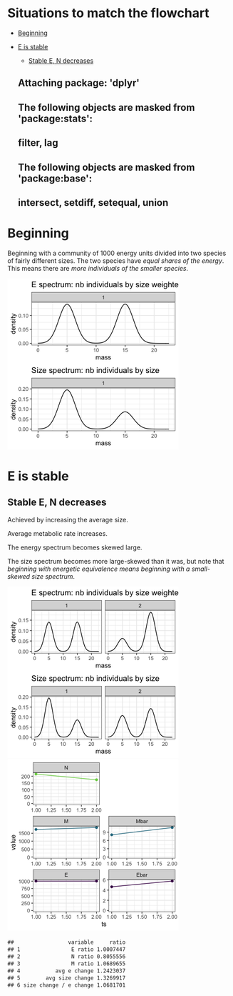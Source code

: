 Situations to match the flowchart
================

-   [Beginning](#beginning)
-   [E is stable](#e-is-stable)
    -   [Stable E, N decreases](#stable-e-n-decreases)

    ## 
    ## Attaching package: 'dplyr'

    ## The following objects are masked from 'package:stats':
    ## 
    ##     filter, lag

    ## The following objects are masked from 'package:base':
    ## 
    ##     intersect, setdiff, setequal, union

Beginning
=========

Beginning with a community of 1000 energy units divided into two species of fairly different sizes. The two species have *equal shares of the energy*. This means there are *more individuals of the smaller species*.

![](m_intuition_files/figure-markdown_github/toy%20setup-1.png)

E is stable
===========

Stable E, N decreases
---------------------

Achieved by increasing the average size.

Average metabolic rate increases.

The energy spectrum becomes skewed large.

The size spectrum becomes more large-skewed than it was, but note that *beginning with energetic equivalence means beginning with a small-skewed size spectrum*.

![](m_intuition_files/figure-markdown_github/E%20stable%20N%20decrease-1.png)![](m_intuition_files/figure-markdown_github/E%20stable%20N%20decrease-2.png)

    ##                 variable     ratio
    ## 1                E ratio 1.0007447
    ## 2                N ratio 0.8055556
    ## 3                M ratio 1.0689655
    ## 4           avg e change 1.2423037
    ## 5        avg size change 1.3269917
    ## 6 size change / e change 1.0681701

<!-- ## E is stable, N increases -->
<!-- Achieved by decreasing the average size. -->
<!-- Average metabolic rate decreases. -->
<!-- The size spectrum in individuals becomes more concentrated at small sizes, and the energy spectrum skews small.  -->
<!-- ```{r E stable N increase, fig.dim = c(4,4)} -->
<!-- N1 = ceiling((.75 * E)/E1) -->
<!-- N2 = ceiling((.25 * E)/E2) -->
<!-- scenario <-  bind_rows(individuals_t1, data.frame( -->
<!--   species = c(rep(1, times = N1), -->
<!--               rep(2, times = N2)), -->
<!--   energy = c(rep(E1, times = N1), -->
<!--              rep(E2, times = N2)), -->
<!--   mass =c(rep(M1, times = N1), -->
<!--           rep(M2, times = N2)), -->
<!--   ts = 2 -->
<!-- )) -->
<!-- plot_spectra(scenario) -->
<!-- plot_sv(scenario) -->
<!-- sv_ratios(scenario) -->
<!-- ``` -->
<!-- # E increases  -->
<!-- ## E increases and N increases proportionally -->
<!-- Here we have increased E by 1.5 by amplifying the original community without changing the underlying size structure. -->
<!-- ```{r E increase, N increase proportional, fig.dim = c(4,4)} -->
<!-- Eamp = E * 1.5 -->
<!-- N1 = ceiling((Eamp/2)/E1) -->
<!-- N2 = ceiling((Eamp/2)/E2) -->
<!-- scenario <-  bind_rows(individuals_t1, data.frame( -->
<!--   species = c(rep(1, times = N1), -->
<!--               rep(2, times = N2)), -->
<!--   energy = c(rep(E1, times = N1), -->
<!--              rep(E2, times = N2)), -->
<!--   mass =c(rep(M1, times = N1), -->
<!--           rep(M2, times = N2)), -->
<!--   ts = 2 -->
<!-- )) -->
<!-- plot_spectra(scenario) -->
<!-- plot_sv(scenario) -->
<!-- sv_ratios(scenario) -->
<!-- ``` -->
<!-- ## E increases, N increases but not as much as E -->
<!-- Gains went to large species more than to small species. -->
<!-- ```{r E increase, N increases less, fig.dim = c(4,4)} -->
<!-- N1 = ceiling((E/2)/E1) -->
<!-- N2 = ceiling((E/2)/E2) -->
<!-- N1 = ceiling(1.2 * N1) -->
<!-- N2 = ceiling(1.75 * N2) -->
<!-- scenario <-  bind_rows(individuals_t1, data.frame( -->
<!--   species = c(rep(1, times = N1), -->
<!--               rep(2, times = N2)), -->
<!--   energy = c(rep(E1, times = N1), -->
<!--              rep(E2, times = N2)), -->
<!--   mass =c(rep(M1, times = N1), -->
<!--           rep(M2, times = N2)), -->
<!--   ts = 2 -->
<!-- )) -->
<!-- plot_spectra(scenario) -->
<!-- plot_sv(scenario) -->
<!-- sv_ratios(scenario) -->
<!-- ``` -->
<!-- ## E increases, N increases more than E -->
<!-- Gains go disproportionately to small species. -->
<!-- ### Additional energy available only to small species -->
<!-- ```{r E increase for small, fig.dim = c(4,4)} -->
<!-- N1 = ceiling(((E/2) + (.2 * E))/E1) -->
<!-- N2 = ceiling((E/2)/E2) -->
<!-- scenario <-  bind_rows(individuals_t1, data.frame( -->
<!--   species = c(rep(1, times = N1), -->
<!--               rep(2, times = N2)), -->
<!--   energy = c(rep(E1, times = N1), -->
<!--              rep(E2, times = N2)), -->
<!--   mass =c(rep(M1, times = N1), -->
<!--           rep(M2, times = N2)), -->
<!--   ts = 2 -->
<!-- )) -->
<!-- plot_spectra(scenario) -->
<!-- plot_sv(scenario) -->
<!-- sv_ratios(scenario) -->
<!-- ``` -->
<!-- ### E increase available to all sizes -->
<!-- ```{r E increase for all, fig.dim = c(4,4)} -->
<!-- N1 = ceiling((E/2 + 500)/E1) -->
<!-- N2 = ceiling((E/2 + 500)/E2) -->
<!-- scenario <-  bind_rows(individuals_t1, data.frame( -->
<!--   species = c(rep(1, times = N1), -->
<!--               rep(2, times = N2)), -->
<!--   energy = c(rep(E1, times = N1), -->
<!--              rep(E2, times = N2)), -->
<!--   mass =c(rep(M1, times = N1), -->
<!--           rep(M2, times = N2)), -->
<!--   ts = 2 -->
<!-- )) -->
<!-- plot_spectra(scenario) -->
<!-- plot_sv(scenario) -->
<!-- sv_ratios(scenario) -->
<!-- ``` -->
<!-- ## E increases, N does not change -->
<!-- Achieved by reallocating small individuals to large individuals. -->
<!-- The spectra shift large. -->
<!-- Average energy use and size increase. -->
<!-- ```{r E increase, N stable, fig.dim = c(4,4)} -->
<!-- N1 = ceiling((E/2)/E1) -->
<!-- N2 = ceiling((E/2)/E2) -->
<!-- N2 = N2 + ceiling(.75 * N1) -->
<!-- N1 = ceiling(.25 * N1) -->
<!-- scenario <-  bind_rows(individuals_t1, data.frame( -->
<!--   species = c(rep(1, times = N1), -->
<!--               rep(2, times = N2)), -->
<!--   energy = c(rep(E1, times = N1), -->
<!--              rep(E2, times = N2)), -->
<!--   mass =c(rep(M1, times = N1), -->
<!--           rep(M2, times = N2)), -->
<!--   ts = 2 -->
<!-- )) -->
<!-- plot_spectra(scenario) -->
<!-- plot_sv(scenario) -->
<!-- sv_ratios(scenario) -->
<!-- ``` -->
<!-- ## E increases, N decreases -->
<!-- Small species decline, and large species increase. The greater the size difference the easier it is to get this pattern; if they're too close it might actually be impossible to get it very convincingly, because E scales at .75.  -->
<!-- ```{r E increase, N decreases, fig.dim = c(4,4)} -->
<!-- N1 = ceiling((E/2)/E1) -->
<!-- N2 = ceiling((E/2)/E2) -->
<!-- N2 = N2 + ceiling(.4 * N1) -->
<!-- N1 = ceiling(.5 * N1) -->
<!-- scenario <-  bind_rows(individuals_t1, data.frame( -->
<!--   species = c(rep(1, times = N1), -->
<!--               rep(2, times = N2)), -->
<!--   energy = c(rep(E1, times = N1), -->
<!--              rep(E2, times = N2)), -->
<!--   mass =c(rep(M1, times = N1), -->
<!--           rep(M2, times = N2)), -->
<!--   ts = 2 -->
<!-- )) -->
<!-- plot_spectra(scenario) -->
<!-- plot_sv(scenario) -->
<!-- sv_ratios(scenario) -->
<!-- ``` -->
<!-- # E decreases -->
<!-- ## E decreases and N increases proportionally -->
<!-- Resources decrease for all sizes, turning-down-the-volume on the whole community without changing the size structure. -->
<!-- ```{r E decreases, N proportionally, fig.dim = c(4,4)} -->
<!-- Edamp = .75 * E -->
<!-- N1 = ceiling((Edamp/2)/E1) -->
<!-- N2 = ceiling((Edamp/2)/E2) -->
<!-- scenario <-  bind_rows(individuals_t1, data.frame( -->
<!--   species = c(rep(1, times = N1), -->
<!--               rep(2, times = N2)), -->
<!--   energy = c(rep(E1, times = N1), -->
<!--              rep(E2, times = N2)), -->
<!--   mass =c(rep(M1, times = N1), -->
<!--           rep(M2, times = N2)), -->
<!--   ts = 2 -->
<!-- )) -->
<!-- plot_spectra(scenario) -->
<!-- plot_sv(scenario) -->
<!-- sv_ratios(scenario) -->
<!-- ``` -->
<!-- ## E decreases and N decreases more than E -->
<!-- Small species decline. Large species can increase (to a limit) or decline, but loss of energy to large species must be less than to small species.  -->
<!-- ```{r E decreases, N decreases more, fig.dim = c(4,4)} -->
<!-- N1 = ceiling(.75 * ((E/2)/E1)) -->
<!-- N2 = ceiling((E/2) / E2) -->
<!-- scenario <-  bind_rows(individuals_t1, data.frame( -->
<!--   species = c(rep(1, times = N1), -->
<!--               rep(2, times = N2)), -->
<!--   energy = c(rep(E1, times = N1), -->
<!--              rep(E2, times = N2)), -->
<!--   mass =c(rep(M1, times = N1), -->
<!--           rep(M2, times = N2)), -->
<!--   ts = 2 -->
<!-- )) -->
<!-- plot_spectra(scenario) -->
<!-- plot_sv(scenario) -->
<!-- sv_ratios(scenario) -->
<!-- ``` -->
<!-- ## E decreases and N decreases less than E -->
<!-- Large species decline disproportionately. -->
<!-- ```{r E decreases, N decreases less, fig.dim = c(4,4)} -->
<!-- N1 = ceiling(((E/2)/E1)) -->
<!-- N2 = ceiling(.75 * ((E/2)/E2)) -->
<!-- scenario <-  bind_rows(individuals_t1, data.frame( -->
<!--   species = c(rep(1, times = N1), -->
<!--               rep(2, times = N2)), -->
<!--   energy = c(rep(E1, times = N1), -->
<!--              rep(E2, times = N2)), -->
<!--   mass =c(rep(M1, times = N1), -->
<!--           rep(M2, times = N2)), -->
<!--   ts = 2 -->
<!-- )) -->
<!-- plot_spectra(scenario) -->
<!-- plot_sv(scenario) -->
<!-- sv_ratios(scenario) -->
<!-- ``` -->
<!-- ## E decreases and N is stable -->
<!-- Large species decline disproportionately. -->
<!-- Average e must decrease.  -->
<!-- ```{r E decreases, N stable, fig.dim = c(4,4)} -->
<!-- N1 = ceiling(((E/2)/E1)) -->
<!-- N2 = ceiling(((E/2)/E2)) -->
<!-- N1 = N1 + ceiling(.25 * N2) -->
<!-- N2 = ceiling(.75 * N2) -->
<!-- scenario <-  bind_rows(individuals_t1, data.frame( -->
<!--   species = c(rep(1, times = N1), -->
<!--               rep(2, times = N2)), -->
<!--   energy = c(rep(E1, times = N1), -->
<!--              rep(E2, times = N2)), -->
<!--   mass =c(rep(M1, times = N1), -->
<!--           rep(M2, times = N2)), -->
<!--   ts = 2 -->
<!-- )) -->
<!-- plot_spectra(scenario) -->
<!-- plot_sv(scenario) -->
<!-- sv_ratios(scenario) -->
<!-- ``` -->
<!-- ## E decreases and N increases -->
<!-- Large species *must decline* and small species *must gain*. -->
<!-- This can only result in a *decrease* in E to a threshold/with a particular arrangement of relative sizes and the increase.  -->
<!-- ```{r E decreases, N increases, fig.dim = c(4,4)} -->
<!-- N1 = ceiling(((E/2)/E1)) -->
<!-- N2 = ceiling(((E/2)/E2)) -->
<!-- N1 = ceiling(N1 * 1.5) -->
<!-- N2 = ceiling(.3 * N2) -->
<!-- scenario <-  bind_rows(individuals_t1, data.frame( -->
<!--   species = c(rep(1, times = N1), -->
<!--               rep(2, times = N2)), -->
<!--   energy = c(rep(E1, times = N1), -->
<!--              rep(E2, times = N2)), -->
<!--   mass =c(rep(M1, times = N1), -->
<!--           rep(M2, times = N2)), -->
<!--   ts = 2 -->
<!-- )) -->
<!-- plot_spectra(scenario) -->
<!-- plot_sv(scenario) -->
<!-- sv_ratios(scenario) -->
<!-- ``` -->
<!-- ```{r reallocate to the mean} -->
<!-- N1 = ceiling(((E/2)/E1)) -->
<!-- N2 = ceiling(((E/2)/E2)) -->
<!-- scenario <-  bind_rows(individuals_t1, data.frame( -->
<!--   species = c(rep(1, times = N1), -->
<!--               rep(2, times = N2)), -->
<!--   energy = c(rep(E1, times = N1), -->
<!--              rep(E2, times = N2)), -->
<!--   mass =c(rep(M1, times = N1), -->
<!--           rep(M2, times = N2)), -->
<!--   ts = 2 -->
<!-- )) -->
<!-- mean_e = mean(scenario$energy) -->
<!-- sum_e = sum(scenario$energy) -->
<!-- N1 = N/2 -->
<!-- N2 = N/2 -->
<!-- E1 = mean_e -->
<!-- E2 = mean_e -->
<!-- M1 = mean_e ^ (1/.75) -->
<!-- M2 = mean_e ^ (1/.75) -->
<!-- scenario <-  bind_rows(individuals_t1, data.frame( -->
<!--   species = c(rep(1, times = N1), -->
<!--               rep(2, times = N2)), -->
<!--   energy = c(rep(E1, times = N1), -->
<!--              rep(E2, times = N2)), -->
<!--   mass =c(rep(M1, times = N1), -->
<!--           rep(M2, times = N2)), -->
<!--   ts = 2 -->
<!-- )) -->
<!-- plot_spectra(scenario) -->
<!-- plot_sv(scenario) -->
<!-- sv_ratios(scenario) -->
<!-- ``` -->
